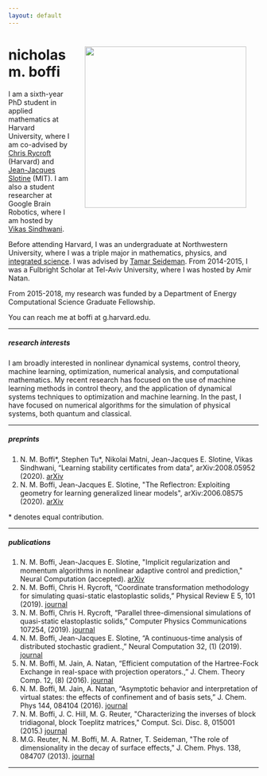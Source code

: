 ```yaml
---
layout: default
---
```

<img src="../images/me_2.png" width="325" align="right" style="padding: 25px">

<!--##### about me -->
# nicholas m. boffi

I am a sixth-year PhD student in applied mathematics at Harvard University, where I am co-advised by [Chris Rycroft](http://people.seas.harvard.edu/~chr/research/) (Harvard) and [Jean-Jacques Slotine](http://web.mit.edu/nsl/www/) (MIT). I am also a student researcher at Google Brain Robotics, where I am hosted by [Vikas Sindhwani](https://vikas.sindhwani.org/). 

Before attending Harvard, I was an undergraduate at Northwestern University, where I was a triple major in mathematics, physics, and [integrated science](https://isp.northwestern.edu/). I was advised by [Tamar Seideman](https://sites.northwestern.edu/seideman/). From 2014-2015, I was a Fulbright Scholar at Tel-Aviv University, where I was hosted by Amir Natan. 

From 2015-2018, my research was funded by a Department of Energy Computational Science Graduate Fellowship.

You can reach me at boffi at g.harvard.edu.

---
##### research interests

I am broadly interested in nonlinear dynamical systems, control theory, machine learning, optimization, numerical analysis, and computational mathematics. My recent research has focused on the use of machine learning methods in control theory, and the application of dynamical systems techniques to optimization and machine learning. In the past, I have focused on numerical algorithms for the simulation of physical systems, both quantum and classical.

---
##### preprints
1. N. M. Boffi\*, Stephen Tu\*, Nikolai Matni, Jean-Jacques E. Slotine, Vikas Sindhwani, “Learning stability certificates from data”, arXiv:2008.05952 (2020). [arXiv](https://arxiv.org/abs/2008.05952)
1. N. M. Boffi, Jean-Jacques E. Slotine, "The Reflectron: Exploiting geometry for learning generalized linear models", arXiv:2006.08575 (2020). [arXiv](https://arxiv.org/abs/2006.08575)


\* denotes equal contribution.

---

##### publications
1. N. M. Boffi, Jean-Jacques E. Slotine, "Implicit regularization and momentum algorithms in nonlinear adaptive control and prediction," Neural Computation (accepted). [arXiv](https://arxiv.org/abs/1912.13154)
1. N. M. Boffi, Chris H. Rycroft, “Coordinate transformation methodology for simulating quasi-static elastoplastic solids,” Physical Review E 5, 101 (2019). [journal](https://journals.aps.org/pre/abstract/10.1103/PhysRevE.101.053304)
1. N. M. Boffi, Chris H. Rycroft, “Parallel three-dimensional simulations of quasi-static elastoplastic solids,” Computer Physics Communications 107254, (2019). [journal](https://www.sciencedirect.com/science/article/pii/S0010465520300795?via%3Dihub)
1. N. M. Boffi, Jean-Jacques E. Slotine, “A continuous-time analysis of distributed stochastic gradient.,” Neural Computation 32, (1) (2019). [journal](https://www.mitpressjournals.org/doi/abs/10.1162/neco_a_01248)
1.  N. M. Boffi, M. Jain, A. Natan, “Efficient computation of the Hartree-Fock Exchange in real-space with projection operators.,” J. Chem. Theory Comp. 12, (8) (2016). [journal](https://pubs.acs.org/doi/full/10.1021/acs.jctc.6b00376)
1.  N. M. Boffi, M. Jain, A. Natan, “Asymptotic behavior and interpretation of virtual states: the effects of confinement and of basis sets,” J. Chem. Phys 144, 084104 (2016). [journal](https://aip.scitation.org/doi/abs/10.1063/1.4942187?journalCode=jcp)
1. N. M. Boffi, J. C. Hill, M. G. Reuter, "Characterizing the inverses of block tridiagonal, block Toeplitz matrices," Comput. Sci. Disc. 8, 015001 (2015.) [journal](https://iopscience.iop.org/article/10.1088/1749-4680/8/1/015001)
1. M.G. Reuter, N. M. Boffi, M. A. Ratner, T. Seideman, "The role of dimensionality in the decay of surface effects," J. Chem. Phys. 138, 084707 (2013). [journal](https://aip.scitation.org/doi/10.1063/1.4792643)

---
